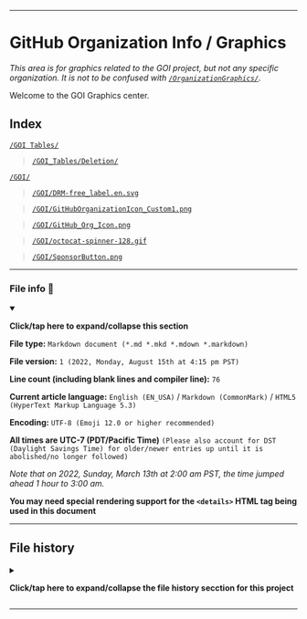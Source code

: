 
***

# GitHub Organization Info / Graphics

_This area is for graphics related to the GOI project, but not any specific organization. It is not to be confused with [`/OrganizationGraphics/`](/OrganizationGraphics/)._

Welcome to the GOI Graphics center.

## Index

[`/GOI Tables/`](/Graphics/GOI_Tables/)

> [`/GOI_Tables/Deletion/`](/Graphics/GOI_Tables/Deletion/)

[`/GOI/`](/Graphics/GOI/)

> [`/GOI/DRM-free_label.en.svg`](/Graphics/GOI/DRM-free_label.en.svg)

> [`/GOI/GitHubOrganizationIcon_Custom1.png`](/Graphics/GOI/GitHubOrganizationIcon_Custom1.png)

> [`/GOI/GitHub_Org_Icon.png`](/Graphics/GOI/GitHub_Org_Icon.png)

> [`/GOI/octocat-spinner-128.gif`](/Graphics/GOI/octocat-spinner-128.gif)

> [`/GOI/SponsorButton.png`](/Graphics/GOI/SponsorButton.png)

***

### File info 📜

<details open><summary><p lang="en"><b>Click/tap here to expand/collapse this section</b></p></summary>

**File type:** `Markdown document (*.md *.mkd *.mdown *.markdown)`

**File version:** `1 (2022, Monday, August 15th at 4:15 pm PST)`

**Line count (including blank lines and compiler line):** `76`

**Current article language:** `English (EN_USA)` / `Markdown (CommonMark)` / `HTML5 (HyperText Markup Language 5.3)`

**Encoding:** `UTF-8 (Emoji 12.0 or higher recommended)`

**All times are UTC-7 (PDT/Pacific Time)** `(Please also account for DST (Daylight Savings Time) for older/newer entries up until it is abolished/no longer followed)`

_Note that on 2022, Sunday, March 13th at 2:00 am PST, the time jumped ahead 1 hour to 3:00 am._

**You may need special rendering support for the `<details>` HTML tag being used in this document**

</details>

***

## File history

<details><summary><p lang="en"><b>Click/tap here to expand/collapse the file history secction for this project</b></p></summary>

<details><summary><p lang="en"><b>Version 1 (2022, Monday, August 15th at 4:15 pm PST)</b></p></summary>

**This version was made by:** [`@seanpm2001`](https://github.com/seanpm2001/)

> Changes:

- [x] Started the file
- [x] Added the `title` section
- [x] Added the `Index` section
- [x] Added the `file info` section
- [x] Added the `file history` section
- [ ] No other changes in version 1

</details>

</details>

***
